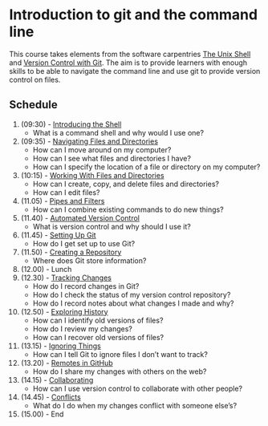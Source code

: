 # Introduction to git and the command line

This course takes elements from the software carpentries [The Unix Shell](https://swcarpentry.github.io/shell-novice/)
and [Version Control with Git](https://swcarpentry.github.io/git-novice/index.html).  The aim is to provide learners 
with enough skills to be able to navigate the command line and use git to provide version control on files.

## Schedule

1. (09:30) - [Introducing the Shell](https://swcarpentry.github.io/shell-novice/01-intro)
    * What is a command shell and why would I use one?
1. (09:35) - [Navigating Files and Directories](https://swcarpentry.github.io/shell-novice/02-filedir)
    * How can I move around on my computer?
    * How can I see what files and directories I have?
    * How can I specify the location of a file or directory on my computer?
1. (10:15) - [Working With Files and Directories](https://swcarpentry.github.io/shell-novice/03-create)
    * How can I create, copy, and delete files and directories?
    * How can I edit files?
1. (11.05) - [Pipes and Filters](https://swcarpentry.github.io/shell-novice/04-pipefilter)
    * How can I combine existing commands to do new things?
1. (11.40) - [Automated Version Control](https://swcarpentry.github.io/git-novice/01-basics)
    * What is version control and why should I use it?
1. (11.45) - [Setting Up Git](https://swcarpentry.github.io/git-novice/02-setup)
    * How do I get set up to use Git?
1. (11.50) - [Creating a Repository](https://swcarpentry.github.io/git-novice/03-create)
    * Where does Git store information?
1. (12.00) - Lunch
1. (12.30) - [Tracking Changes](https://swcarpentry.github.io/git-novice/04-changes)
    * How do I record changes in Git?
    * How do I check the status of my version control repository?
    * How do I record notes about what changes I made and why?
1. (12.50) - [Exploring History](https://swcarpentry.github.io/git-novice/05-history)
    * How can I identify old versions of files?
    * How do I review my changes?
    * How can I recover old versions of files?
1. (13.15) - [Ignoring Things](https://swcarpentry.github.io/git-novice/06-ignore)
    * How can I tell Git to ignore files I don’t want to track?
1. (13.20) - [Remotes in GitHub](https://swcarpentry.github.io/git-novice/07-github)
    * How do I share my changes with others on the web?
1. (14.15) - [Collaborating](https://swcarpentry.github.io/git-novice/08-collab)
    * 	How can I use version control to collaborate with other people?
1. (14.45) - [Conflicts](https://swcarpentry.github.io/git-novice/09-conflict)
    * What do I do when my changes conflict with someone else’s?
1. (15.00) - End
